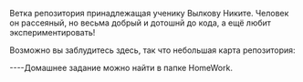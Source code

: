 Ветка репозитория принадлежащая ученику Вылкову Никите.
Человек он рассеяный, но весьма добрый и дотошнй до кода, а ещё любит экспериментировать!

Возможно вы заблудитесь здесь, так что небольшая карта репозитория:

----Домашнее задание можно найти в папке HomeWork.
